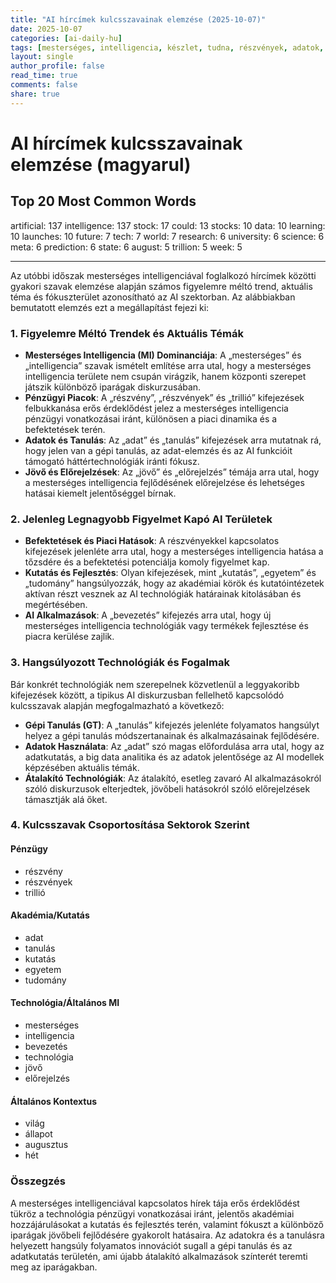 ```yaml
---
title: "AI hírcímek kulcsszavainak elemzése (2025-10-07)"
date: 2025-10-07
categories: [ai-daily-hu]
tags: [mesterséges, intelligencia, készlet, tudna, részvények, adatok, tanulás, indulások, jövő, tech, világ, kutatás, egyetem, tudomány, meta, előrejelzés, állam, augusztus, trillió, hét]
layout: single
author_profile: false
read_time: true
comments: false
share: true
---
```


# AI hírcímek kulcsszavainak elemzése (magyarul)

## Top 20 Most Common Words

artificial: 137
intelligence: 137
stock: 17
could: 13
stocks: 10
data: 10
learning: 10
launches: 10
future: 7
tech: 7
world: 7
research: 6
university: 6
science: 6
meta: 6
prediction: 6
state: 6
august: 5
trillion: 5
week: 5

---

Az utóbbi időszak mesterséges intelligenciával foglalkozó hírcímek közötti gyakori szavak elemzése alapján számos figyelemre méltó trend, aktuális téma és fókuszterület azonosítható az AI szektorban. Az alábbiakban bemutatott elemzés ezt a megállapítást fejezi ki:

### 1. Figyelemre Méltó Trendek és Aktuális Témák
- **Mesterséges Intelligencia (MI) Dominanciája**: A „mesterséges” és „intelligencia” szavak ismételt említése arra utal, hogy a mesterséges intelligencia területe nem csupán virágzik, hanem központi szerepet játszik különböző iparágak diskurzusában.
- **Pénzügyi Piacok**: A „részvény”, „részvények” és „trillió” kifejezések felbukkanása erős érdeklődést jelez a mesterséges intelligencia pénzügyi vonatkozásai iránt, különösen a piaci dinamika és a befektetések terén.
- **Adatok és Tanulás**: Az „adat” és „tanulás” kifejezések arra mutatnak rá, hogy jelen van a gépi tanulás, az adat-elemzés és az AI funkcióit támogató háttértechnológiák iránti fókusz.
- **Jövő és Előrejelzések**: Az „jövő” és „előrejelzés” témája arra utal, hogy a mesterséges intelligencia fejlődésének előrejelzése és lehetséges hatásai kiemelt jelentőséggel bírnak.

### 2. Jelenleg Legnagyobb Figyelmet Kapó AI Területek
- **Befektetések és Piaci Hatások**: A részvényekkel kapcsolatos kifejezések jelenléte arra utal, hogy a mesterséges intelligencia hatása a tőzsdére és a befektetési potenciálja komoly figyelmet kap.
- **Kutatás és Fejlesztés**: Olyan kifejezések, mint „kutatás”, „egyetem” és „tudomány” hangsúlyozzák, hogy az akadémiai körök és kutatóintézetek aktívan részt vesznek az AI technológiák határainak kitolásában és megértésében.
- **AI Alkalmazások**: A „bevezetés” kifejezés arra utal, hogy új mesterséges intelligencia technológiák vagy termékek fejlesztése és piacra kerülése zajlik.

### 3. Hangsúlyozott Technológiák és Fogalmak
Bár konkrét technológiák nem szerepelnek közvetlenül a leggyakoribb kifejezések között, a tipikus AI diskurzusban fellelhető kapcsolódó kulcsszavak alapján megfogalmazható a következő:
- **Gépi Tanulás (GT)**: A „tanulás” kifejezés jelenléte folyamatos hangsúlyt helyez a gépi tanulás módszertanainak és alkalmazásainak fejlődésére.
- **Adatok Használata**: Az „adat” szó magas előfordulása arra utal, hogy az adatkutatás, a big data analitika és az adatok jelentősége az AI modellek képzésében aktuális témák.
- **Átalakító Technológiák**: Az átalakító, esetleg zavaró AI alkalmazásokról szóló diskurzusok elterjedtek, jövőbeli hatásokról szóló előrejelzések támasztják alá őket.

### 4. Kulcsszavak Csoportosítása Sektorok Szerint

#### Pénzügy
- részvény
- részvények
- trillió

#### Akadémia/Kutatás
- adat
- tanulás
- kutatás
- egyetem
- tudomány

#### Technológia/Általános MI
- mesterséges
- intelligencia
- bevezetés
- technológia
- jövő
- előrejelzés

#### Általános Kontextus
- világ
- állapot
- augusztus
- hét

### Összegzés
A mesterséges intelligenciával kapcsolatos hírek tája erős érdeklődést tükröz a technológia pénzügyi vonatkozásai iránt, jelentős akadémiai hozzájárulásokat a kutatás és fejlesztés terén, valamint fókuszt a különböző iparágak jövőbeli fejlődésére gyakorolt hatásaira. Az adatokra és a tanulásra helyezett hangsúly folyamatos innovációt sugall a gépi tanulás és az adatkutatás területén, ami újabb átalakító alkalmazások színterét teremti meg az iparágakban.